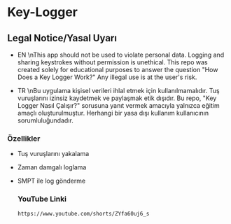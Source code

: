 # Key-Logger
## Legal Notice/Yasal Uyarı
- EN
\nThis app should not be used to violate personal data. Logging and sharing keystrokes without permission is unethical. This repo was created solely for educational purposes to answer the question "How Does a Key Logger Work?" Any illegal use is at the user's risk.

- TR
\nBu uygulama kişisel verileri ihlal etmek için kullanılmamalıdır. Tuş vuruşlarını izinsiz kaydetmek ve paylaşmak etik dışıdır. Bu repo, "Key Logger Nasıl Çalışır?" sorusuna yanıt vermek amacıyla yalnızca eğitim amaçlı oluşturulmuştur. Herhangi bir yasa dışı kullanım kullanıcının sorumluluğundadır.
### Özellikler
- Tuş vuruşlarını yakalama
- Zaman damgalı loglama
- SMPT ile log gönderme

  ### YouTube Linki
  ```
  https://www.youtube.com/shorts/ZYfa60uj6_s
  ```
